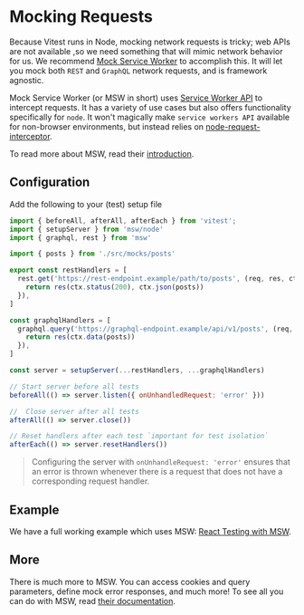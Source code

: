 # Mocking Requests

Because Vitest runs in Node, mocking network requests is tricky; web APIs are not available ,so we need something that will mimic network behavior for us. We recommend [Mock Service Worker](https://mswjs.io/) to accomplish this. It will let you mock both `REST` and `GraphQL` network requests, and is framework agnostic.

Mock Service Worker (or MSW in short) uses [Service Worker API](https://developers.google.com/web/fundamentals/primers/service-workers) to intercept requests. It has a variety of use cases but also offers functionality specifically for `node`. It won't magically make `service workers API` available for non-browser environments, but instead relies on [node-request-interceptor](https://mswjs.io/docs/api/setup-server#operation).

To read more about MSW, read their [introduction](https://mswjs.io/docs/).

## Configuration

Add the following to your (test) setup file
```js
import { beforeAll, afterAll, afterEach } from 'vitest';
import { setupServer } from 'msw/node'
import { graphql, rest } from 'msw'

import { posts } from './src/mocks/posts'

export const restHandlers = [
  rest.get('https://rest-endpoint.example/path/to/posts', (req, res, ctx) => {
    return res(ctx.status(200), ctx.json(posts))
  }),
]

const graphqlHandlers = [
  graphql.query('https://graphql-endpoint.example/api/v1/posts', (req, res, ctx) => {
    return res(ctx.data(posts))
  }),
]

const server = setupServer(...restHandlers, ...graphqlHandlers)

// Start server before all tests
beforeAll(() => server.listen({ onUnhandledRequest: 'error' }))

//  Close server after all tests
afterAll(() => server.close())

// Reset handlers after each test `important for test isolation`
afterEach(() => server.resetHandlers())
```

> Configuring the server with `onUnhandleRequest: 'error'` ensures that an error is thrown whenever there is a request that does not have a corresponding request handler.

## Example

We have a full working example which uses MSW: [React Testing with MSW](https://github.com/vitest-dev/vitest/tree/main/test/react-testing-lib-msw).

## More

There is much more to MSW. You can access cookies and query parameters, define mock error responses, and much more! To see all you can do with MSW, read [their documentation](https://mswjs.io/docs/recipes).
